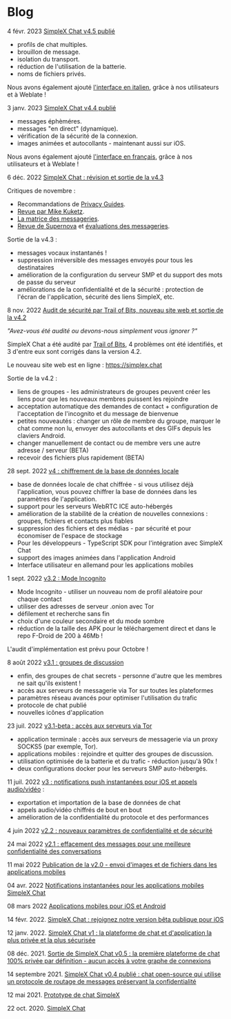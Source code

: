 # Blog

4 févr. 2023 [SimpleX Chat v4.5 publié](./20230103-simplex-chat-v4.4-disappearing-messages.md)

- profils de chat multiples.
- brouillon de message.
- isolation du transport.
- réduction de l'utilisation de la batterie.
- noms de fichiers privés.

Nous avons également ajouté [l'interface en italien](#french-language-interface), grâce à nos utilisateurs et à Weblate !

3 janv. 2023 [SimpleX Chat v4.4 publié](./20230103-simplex-chat-v4.4-disappearing-messages.md)

- messages éphèméres.
- messages "en direct" (dynamique).
- vérification de la sécurité de la connexion.
- images animées et autocollants - maintenant aussi sur iOS.

Nous avons également ajouté [l'interface en français](#french-language-interface), grâce à nos utilisateurs et à Weblate !

6 déc. 2022 [SimpleX Chat : révision et sortie de la v4.3](./20221206-simplex-chat-v4.3-voice-messages.md)

Critiques de novembre :

- Recommandations de [Privacy Guides](https://www.privacyguides.org/real-time-communication/#simplex-chat).
- [Revue par Mike Kuketz](https://www.kuketz-blog.de/simplex-eindruecke-vom-messenger-ohne-identifier/).
- [La matrice des messageries](https://www.messenger-matrix.de).
- [Revue de Supernova](https://supernovas.space/detailed_reviews.html#simplex) et [évaluations des messageries](https://supernova.tilde.team/messengers.html).

Sortie de la v4.3 :

- messages vocaux instantanés !
- suppression irréversible des messages envoyés pour tous les destinataires
- amélioration de la configuration du serveur SMP et du support des mots de passe du serveur
- améliorations de la confidentialité et de la sécurité : protection de l'écran de l'application, sécurité des liens SimpleX, etc.

8 nov. 2022 [Audit de sécurité par Trail of Bits, nouveau site web et sortie de la v4.2](./20221108-simplex-chat-v4.2-security-audit-new-website.md)

_"Avez-vous été audité ou devons-nous simplement vous ignorer ?"_

SimpleX Chat a été audité par [Trail of Bits](https://www.trailofbits.com/about), 4 problèmes ont été identifiés, et 3 d'entre eux sont corrigés dans la version 4.2.

Le nouveau site web est en ligne : https://simplex.chat

Sortie de la v4.2 :

- liens de groupes - les administrateurs de groupes peuvent créer les liens pour que les nouveaux membres puissent les rejoindre
- acceptation automatique des demandes de contact + configuration de l'acceptation de l'incognito et du message de bienvenue
- petites nouveautés : changer un rôle de membre du groupe, marquer le chat comme non lu, envoyer des autocollants et des GIFs depuis les claviers Android.
- changer manuellement de contact ou de membre vers une autre adresse / serveur (BETA)
- recevoir des fichiers plus rapidement (BETA)

28 sept. 2022 [v4 : chiffrement de la base de données locale](./20220928-simplex-chat-v4-encrypted-database.md)

- base de données locale de chat chiffrée - si vous utilisez déjà l'application, vous pouvez chiffrer la base de données dans les paramètres de l'application.
- support pour les serveurs WebRTC ICE auto-hébergés
- amélioration de la stabilité de la création de nouvelles connexions : groupes, fichiers et contacts plus fiables
- suppression des fichiers et des médias - par sécurité et pour économiser de l'espace de stockage
- Pour les développeurs - TypeScript SDK pour l'intégration avec SimpleX Chat
- support des images animées dans l'application Android
- Interface utilisateur en allemand pour les applications mobiles

1 sept. 2022 [v3.2 : Mode Incognito](./20220901-simplex-chat-v3.2-incognito-mode.md)

- Mode Incognito - utiliser un nouveau nom de profil aléatoire pour chaque contact
- utiliser des adresses de serveur .onion avec Tor
- défilement et recherche sans fin
- choix d'une couleur secondaire et du mode sombre
- réduction de la taille des APK pour le téléchargement direct et dans le repo F-Droid de 200 à 46Mb !

L'audit d'implémentation est prévu pour Octobre !

8 août 2022 [v3.1 : groupes de discussion](./20220808-simplex-chat-v3.1-chat-groups.md)

- enfin, des groupes de chat secrets - personne d'autre que les membres ne sait qu'ils existent !
- accès aux serveurs de messagerie via Tor sur toutes les plateformes
- paramètres réseau avancés pour optimiser l'utilisation du trafic
- protocole de chat publié
- nouvelles icônes d'application

23 juil. 2022 [v3.1-beta : accès aux serveurs via Tor](./20220723-simplex-chat-v3.1-tor-groups-efficiency.md)

- application terminale : accès aux serveurs de messagerie via un proxy SOCKS5 (par exemple, Tor).
- applications mobiles : rejoindre et quitter des groupes de discussion.
- utilisation optimisée de la batterie et du trafic - réduction jusqu'à 90x !
- deux configurations docker pour les serveurs SMP auto-hébergés.

11 juil. 2022 [v3 : notifications push instantanées pour iOS et appels audio/vidéo](./20220711-simplex-chat-v3-released-ios-notifications-audio-video-calls-database-export-import-protocol-improvements.md) :

- exportation et importation de la base de données de chat
- appels audio/vidéo chiffrés de bout en bout
- amélioration de la confidentialité du protocole et des performances

4 juin 2022 [v2.2 : nouveaux paramètres de confidentialité et de sécurité](./20220604-simplex-chat-new-privacy-security-settings.md)

24 mai 2022 [v2.1 : effacement des messages pour une meilleure confidentialité des conversations](./20220524-simplex-chat-better-privacy.md)

11 mai 2022 [Publication de la v2.0 - envoi d'images et de fichiers dans les applications mobiles](./20220511-simplex-chat-v2-images-files.md)

04 avr. 2022 [Notifications instantanées pour les applications mobiles SimpleX Chat](./20220404-simplex-chat-instant-notifications.md)

08 mars 2022 [Applications mobiles pour iOS et Android](./20220308-simplex-chat-mobile-apps.md)

14 févr. 2022. [SimpleX Chat : rejoignez notre version bêta publique pour iOS](./20220214-simplex-chat-ios-public-beta.md)

12 janv. 2022. [SimpleX Chat v1 : la plateforme de chat et d'application la plus privée et la plus sécurisée](./20220112-simplex-chat-v1-released.md)

08 déc. 2021. [Sortie de SimpleX Chat v0.5 : la première plateforme de chat 100% privée par définition - aucun accès à votre graphe de connexions](./20211208-simplex-chat-v0.5-released.md)

14 septembre 2021. [SimpleX Chat v0.4 publié : chat open-source qui utilise un protocole de routage de messages préservant la confidentialité](./20210914-simplex-chat-v0.4-released.md)

12 mai 2021. [Prototype de chat SimpleX](./20210512-simplex-chat-terminal-ui.md)

22 oct. 2020. [SimpleX Chat](./20201022-simplex-chat.md)
